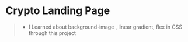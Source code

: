 # Crypto Landing Page

> - I Learned about background-image , linear gradient, flex in CSS through this project